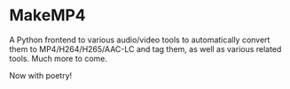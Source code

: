 MakeMP4
=======

A Python frontend to various audio/video tools to automatically convert them to MP4/H264/H265/AAC-LC and tag them, as well as various related tools.  Much more to come.

Now with poetry!
